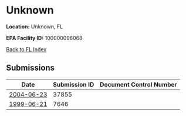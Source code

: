 # Unknown

**Location:** Unknown, FL

**EPA Facility ID:** 100000096068

[Back to FL Index](../../index.md)

## Submissions

| Date | Submission ID | Document Control Number |
|------|--------------|-------------------------|
| [2004-06-23](submissions/37855.md) | 37855 |  |
| [1999-06-21](submissions/7646.md) | 7646 |  |
